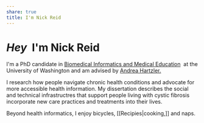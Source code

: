 ```yaml
---
share: true
title: I'm Nick Reid
---
```

# _Hey_  I'm Nick Reid

I'm a PhD candidate in [Biomedical Informatics and Medical Education](http://bime.uw.edu/)  at the University of Washington and am advised by [Andrea Hartzler.](https://bime.uw.edu/faculty/andrea-hartzler/) 

I research how people navigate chronic health conditions and advocate for more accessible health information. My dissertation describes the social and technical infrastructres that support people living with cystic fibrosis incorporate new care practices and treatments into their lives.

Beyond health informatics, I enjoy bicycles, [[Recipies|cooking,]] and naps.
